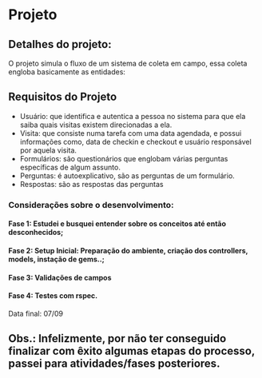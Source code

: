 # Projeto

## Detalhes do projeto:

O projeto simula o fluxo de um sistema de coleta em campo, essa coleta engloba basicamente as entidades:

## Requisitos do Projeto

- Usuário: que identifica e autentica a pessoa no sistema para que ela saiba quais visitas
existem direcionadas a ela.
- Visita: que consiste numa tarefa com uma data agendada, e possui informações como,
data de checkin e checkout e usuário responsável por aquela visita.
- Formulários: são questionários que englobam várias perguntas específicas de algum
assunto.
- Perguntas: é autoexplicativo, são as perguntas de um formulário.
- Respostas: são as respostas das perguntas

### Considerações sobre o desenvolvimento:

#### Fase 1: Estudei e busquei entender sobre os conceitos até então desconhecidos;
#### Fase 2: Setup Inicial: Preparação do ambiente, criação dos controllers, models, instação de gems..;
#### Fase 3: Validações de campos
#### Fase 4: Testes com rspec.

Data final: 07/09

Obs.: Infelizmente, por não ter conseguido finalizar com êxito algumas etapas do processo, passei para atividades/fases posteriores. 
---
